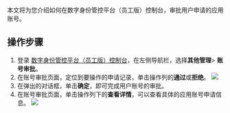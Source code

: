 本文将为您介绍如何在数字身份管控平台（员工版）控制台，审批用户申请的应用账号。

## 操作步骤
1. 登录 [数字身份管控平台（员工版）控制台](https://console.cloud.tencent.com/eiam)，在左侧导航栏，选择**其他管理**> **账号审批**。
2. 在账号审批页面，定位到要操作的申请记录，单击操作列的**通过**或**拒绝**。
![](https://qcloudimg.tencent-cloud.cn/raw/d1a1982b8ca1af8438200b52e04db0c3.png)
3. 在弹出的对话框，单击**确定**，即可完成用户账号的审批。
4. 在账号审批页面，单击操作列下的**查看详情**，可以查看具体的应用账号申请信息。
![](https://qcloudimg.tencent-cloud.cn/raw/15389039301b9559a638223915c53f82.png)
